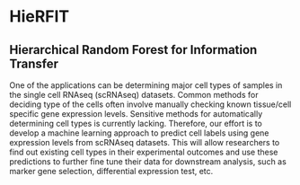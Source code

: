 # HieRFIT
## Hierarchical Random Forest for Information Transfer



One of the applications can be determining major cell types of samples in the single cell RNAseq (scRNAseq) datasets. Common methods for deciding type of the cells often involve manually checking known tissue/cell specific gene expression levels. Sensitive methods for automatically determining cell types is currently lacking. Therefore, our effort is to develop a machine learning approach to predict cell labels using gene expression levels from scRNAseq datasets. This will allow researchers to find out existing cell types in their experimental outcomes and use these predictions to further fine tune their data for downstream analysis, such as marker gene selection, differential expression test, etc.

